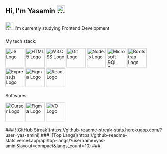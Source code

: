 ## Hi, I'm Yasamin <img src="https://raw.githubusercontent.com/Tarikul-Islam-Anik/Animated-Fluent-Emojis/master/Emojis/Hand%20gestures/Waving%20Hand.png" alt="Waving Hand" width="25" height="25" />
###
<img src="https://raw.githubusercontent.com/Tarikul-Islam-Anik/Animated-Fluent-Emojis/master/Emojis/People%20with%20professions/Woman%20Technologist%20Light%20Skin%20Tone.png" alt="Woman Technologist Light Skin Tone" width="25" height="25" /> I'm currently studying Frontend Development 
###

<!--
**yas-amini/yas-amini** is a ✨ _special_ ✨ repository because its `README.md` (this file) appears on your GitHub profile.

Here are some ideas to get you started:

- 🔭 I’m currently working on ...
- 🌱 I’m currently learning ...
- 👯 I’m looking to collaborate on ...
- 🤔 I’m looking for help with ...
- 💬 Ask me about ...
- 📫 How to reach me: ...
- 😄 Pronouns: ...
- ⚡ Fun fact: ...
-->
My tech stack:
<p align="left">
  <img src="https://www.svgrepo.com/show/303206/javascript-logo.svg" height="60" alt="JS Logo" />
  <img src="https://upload.wikimedia.org/wikipedia/commons/thumb/6/61/HTML5_logo_and_wordmark.svg/512px-HTML5_logo_and_wordmark.svg.png" height="60" alt="HTML5 Logo" />
  <img src="https://www.vectorlogo.zone/logos/w3_css/w3_css-official.svg" height="60" alt="W3.CSS Logo" />
  <img src="https://git-scm.com/images/logos/downloads/Git-Icon-1788C.svg" height="60" alt="Git Logo" />
  <img src="https://upload.wikimedia.org/wikipedia/commons/thumb/d/d9/Node.js_logo.svg/590px-Node.js_logo.svg.png" height="60" alt="Node.js Logo" />
  <img src="https://files.brandlogos.net/svg/p9rFMhuYOp/microsoft-sql-server-logo-brandlogos.net_eer8xkaa1.svg" height="60" alt="Microsoft SQL Server Logo" />
  <img src="https://upload.wikimedia.org/wikipedia/commons/b/b2/Bootstrap_logo.svg" height="60" alt="Bootstrap Logo" />
  <img src="https://cdn.jsdelivr.net/gh/devicons/devicon/icons/express/express-original-wordmark.svg" height="60" alt="Express.js Logo" />
  <img src="https://cdn.jsdelivr.net/gh/devicons/devicon/icons/figma/figma-original.svg" height="60" alt="Figma Logo" />
  <img src="https://cdn.jsdelivr.net/gh/devicons/devicon/icons/react/react-original.svg" height="60" alt="React Logo" />

</p>

Softwares:
<p align="left">
  <img height="60" src="https://www.cursor.com/assets/images/logo.svg" height="60" alt="Cursor Logo" />
  <img src="https://cdn.jsdelivr.net/gh/devicons/devicon/icons/figma/figma-original.svg" height="60" alt="Figma Logo" />
  <img src="https://unpkg.com/@lobehub/icons-static-svg@latest/icons/v0.svg" height="60"  alt="V0 Logo" />
</p>
###
![GitHub Streak](https://github-readme-streak-stats.herokuapp.com/?user=yas-amini)
###
![Top Langs](https://github-readme-stats.vercel.app/api/top-langs/?username=yas-amini&layout=compact&langs_count=10)
###






